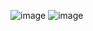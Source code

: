 ![image](https://github.com/user-attachments/assets/43adc534-d6e2-4bee-91d3-19876fa32cb3)
![image](https://github.com/user-attachments/assets/6fbc6c33-5249-42bc-8564-7aaa41ec11c4)
